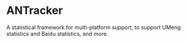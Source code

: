 ANTracker
=========

A statistical framework for multi-platform support, to support UMeng statistics and Baidu statistics, and more.
